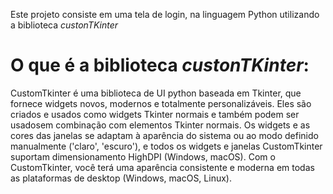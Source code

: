 Este projeto consiste em uma tela de login, na linguagem Python utilizando a biblioteca *custonTKinter*

# O que é a biblioteca *custonTKinter*:
CustomTkinter é uma biblioteca de UI python baseada em Tkinter, que fornece widgets novos, modernos e totalmente personalizáveis. Eles são criados e usados ​​como widgets Tkinter normais e também podem ser usados ​​em combinação com elementos Tkinter normais. Os widgets e as cores das janelas se adaptam à aparência do sistema ou ao modo definido manualmente ('claro', 'escuro'), e todos os widgets e janelas CustomTkinter suportam dimensionamento HighDPI (Windows, macOS). Com o CustomTkinter, você terá uma aparência consistente e moderna em todas as plataformas de desktop (Windows, macOS, Linux).


